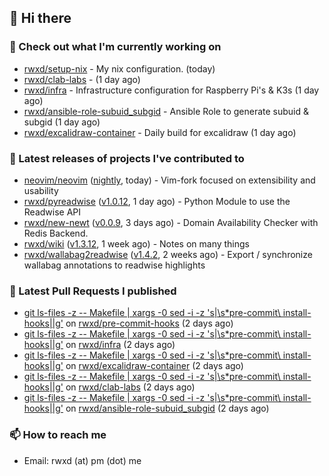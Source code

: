 ## 👋 Hi there

### 👷 Check out what I'm currently working on


- [rwxd/setup-nix](https://github.com/rwxd/setup-nix) - My nix configuration. (today)
- [rwxd/clab-labs](https://github.com/rwxd/clab-labs) -  (1 day ago)
- [rwxd/infra](https://github.com/rwxd/infra) - Infrastructure configuration for Raspberry Pi&#39;s &amp; K3s (1 day ago)
- [rwxd/ansible-role-subuid_subgid](https://github.com/rwxd/ansible-role-subuid_subgid) - Ansible Role to generate subuid &amp; subgid (1 day ago)
- [rwxd/excalidraw-container](https://github.com/rwxd/excalidraw-container) - Daily build for excalidraw (1 day ago)

### 🔭 Latest releases of projects I've contributed to


- [neovim/neovim](https://github.com/neovim/neovim) ([nightly](https://github.com/neovim/neovim/releases/tag/nightly), today) - Vim-fork focused on extensibility and usability
- [rwxd/pyreadwise](https://github.com/rwxd/pyreadwise) ([v1.0.12](https://github.com/rwxd/pyreadwise/releases/tag/v1.0.12), 1 day ago) - Python Module to use the Readwise API
- [rwxd/new-newt](https://github.com/rwxd/new-newt) ([v0.0.9](https://github.com/rwxd/new-newt/releases/tag/v0.0.9), 3 days ago) - Domain Availability Checker with Redis Backend.
- [rwxd/wiki](https://github.com/rwxd/wiki) ([v1.3.12](https://github.com/rwxd/wiki/releases/tag/v1.3.12), 1 week ago) - Notes on many things
- [rwxd/wallabag2readwise](https://github.com/rwxd/wallabag2readwise) ([v1.4.2](https://github.com/rwxd/wallabag2readwise/releases/tag/v1.4.2), 2 weeks ago) - Export / synchronize wallabag annotations to readwise highlights

### 🔨 Latest Pull Requests I published


- [git ls-files -z -- Makefile | xargs -0 sed -i -z &#39;s|\s*pre-commit\ install-hooks||g&#39;](https://github.com/rwxd/pre-commit-hooks/pull/15) on [rwxd/pre-commit-hooks](https://github.com/rwxd/pre-commit-hooks) (2 days ago)
- [git ls-files -z -- Makefile | xargs -0 sed -i -z &#39;s|\s*pre-commit\ install-hooks||g&#39;](https://github.com/rwxd/infra/pull/78) on [rwxd/infra](https://github.com/rwxd/infra) (2 days ago)
- [git ls-files -z -- Makefile | xargs -0 sed -i -z &#39;s|\s*pre-commit\ install-hooks||g&#39;](https://github.com/rwxd/excalidraw-container/pull/19) on [rwxd/excalidraw-container](https://github.com/rwxd/excalidraw-container) (2 days ago)
- [git ls-files -z -- Makefile | xargs -0 sed -i -z &#39;s|\s*pre-commit\ install-hooks||g&#39;](https://github.com/rwxd/clab-labs/pull/4) on [rwxd/clab-labs](https://github.com/rwxd/clab-labs) (2 days ago)
- [git ls-files -z -- Makefile | xargs -0 sed -i -z &#39;s|\s*pre-commit\ install-hooks||g&#39;](https://github.com/rwxd/ansible-role-subuid_subgid/pull/52) on [rwxd/ansible-role-subuid_subgid](https://github.com/rwxd/ansible-role-subuid_subgid) (2 days ago)

### 📫 How to reach me

- Email: rwxd (at) pm (dot) me
